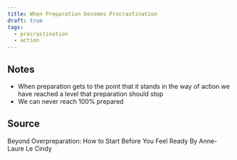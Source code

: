 ```yaml
---
title: When Preparation becomes Procrastination
draft: true
tags:
  - procrastination
  - action
---
```

## Notes
- When preparation gets to the point that it stands in the way of action we have reached a level that preparation should stop
- We can never reach 100% prepared

## Source
Beyond Overpreparation: How to Start Before You Feel Ready By Anne-Laure Le Cindy
